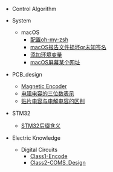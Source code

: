 <!-- _sidebar.md -->

- Control Algorithm

- System
  - macOS
    - [配置oh-my-zsh](/system/macOS/oh-my-zsh.md)
    - [macOS报告文件损坏or未知签名](/system/macOS/macOS报告文件损坏or未知签名.md)
    - [添加环境变量](/system/macOS/add_env_variable.md)
    - [macOS屏幕某个网址](/system/macOS/block_websites.md)
  
- PCB_design
  - [Magnetic Encoder](/PCB_design/Encoder.md) <!--注意这里是相对路径-->
  - [电阻电容的三位数表示](/PCB_design/3digits_rep_for_RC.md)
  - [贴片电容与电解电容的区别](/PCB_design/difference_mlcc_ec.md)

- STM32 
  - [STM32后缀含义](/STM32/STM32_suffix.md)

- Electric Knowledge
  - Digital Circuits
    - [Class1-Encode](/electric/digital_circuits/Class%201%20Encode.md)
    - [Class2-COMS_Design](/electric/digital_circuits/Class%202%20CMOS-Design.md)